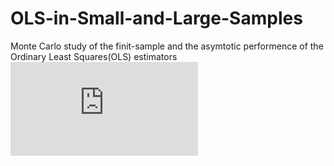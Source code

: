 # OLS-in-Small-and-Large-Samples
Monte Carlo study of the finit-sample and the asymtotic performence of the Ordinary Least Squares(OLS) estimators
![first equation](https://latex.codecogs.com/gif.latex?%5Cfrac%7Ba%7D%7Bb%7D)

